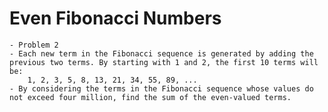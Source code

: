 # Even Fibonacci Numbers
	- Problem 2
	- Each new term in the Fibonacci sequence is generated by adding the previous two terms. By starting with 1 and 2, the first 10 terms will be:
		1, 2, 3, 5, 8, 13, 21, 34, 55, 89, ...
	- By considering the terms in the Fibonacci sequence whose values do not exceed four million, find the sum of the even-valued terms.
		